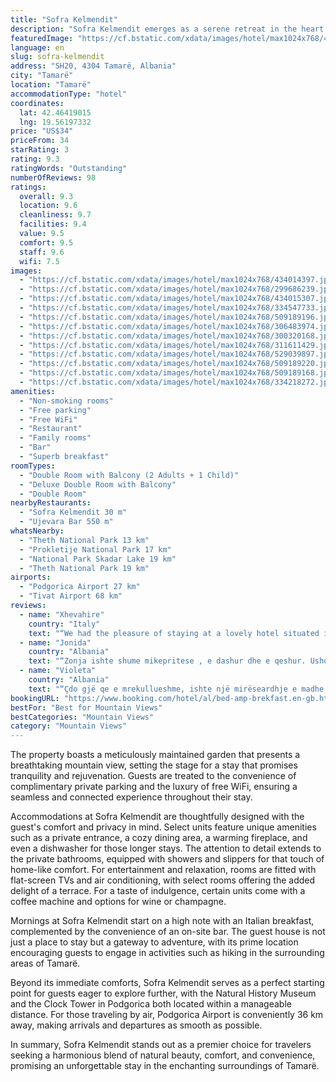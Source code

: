 ```yaml
---
title: "Sofra Kelmendit"
description: "Sofra Kelmendit emerges as a serene retreat in the heart of Tamarë, offering guests an unparalleled blend of comfort and natural beauty."
featuredImage: "https://cf.bstatic.com/xdata/images/hotel/max1024x768/434014397.jpg?k=c82da7a5422ff7914dc3cbba463ac9b93bab048716eba70a9ad8aeb2ff3206ad&o=&hp=1"
language: en
slug: sofra-kelmendit
address: "SH20, 4304 Tamarë, Albania"
city: "Tamarë"
location: "Tamarë"
accommodationType: "hotel"
coordinates:
  lat: 42.46419015
  lng: 19.56197332
price: "US$34"
priceFrom: 34
starRating: 3
rating: 9.3
ratingWords: "Outstanding"
numberOfReviews: 98
ratings:
  overall: 9.3
  location: 9.6
  cleanliness: 9.7
  facilities: 9.4
  value: 9.5
  comfort: 9.5
  staff: 9.6
  wifi: 7.5
images:
  - "https://cf.bstatic.com/xdata/images/hotel/max1024x768/434014397.jpg?k=c82da7a5422ff7914dc3cbba463ac9b93bab048716eba70a9ad8aeb2ff3206ad&o=&hp=1"
  - "https://cf.bstatic.com/xdata/images/hotel/max1024x768/299686239.jpg?k=c4685887e96d65d8dae49cabf00d90991564f42b6907a37fadb63f193a4f26bf&o=&hp=1"
  - "https://cf.bstatic.com/xdata/images/hotel/max1024x768/434015307.jpg?k=35ded3e6128c3c7d974aae8259ed2dc1e85f4ffbcc4bee76c71e5da43668f2ad&o=&hp=1"
  - "https://cf.bstatic.com/xdata/images/hotel/max1024x768/334547733.jpg?k=7550ee8a505abd8ad4f3fdc1ddce9434a28a1f32a2fe6f2e8dc56bbf30fe68ca&o=&hp=1"
  - "https://cf.bstatic.com/xdata/images/hotel/max1024x768/509189196.jpg?k=b11d69944c7dd175262c8d7f22bde18396c6245f92a350f75b7017132e6644ad&o=&hp=1"
  - "https://cf.bstatic.com/xdata/images/hotel/max1024x768/306483974.jpg?k=3658993d9bb458508a8fe2dfa332f50ddfc751154ae5f17711b78644996c7f3d&o=&hp=1"
  - "https://cf.bstatic.com/xdata/images/hotel/max1024x768/300320168.jpg?k=bfd9bd1c908c54c3cbc31afc2aaca732e2cedac82a2f576b52a097a94c3e37b8&o=&hp=1"
  - "https://cf.bstatic.com/xdata/images/hotel/max1024x768/311611429.jpg?k=a899e47ce94c3f7d5618a341a43144bf9a37461ab8fb9e00639264b5bc6e535a&o=&hp=1"
  - "https://cf.bstatic.com/xdata/images/hotel/max1024x768/529039897.jpg?k=78285913dd6edfa38467f0a5a0cf35ce034e1b129fd21a4d8208c68e6c0a5854&o=&hp=1"
  - "https://cf.bstatic.com/xdata/images/hotel/max1024x768/509189220.jpg?k=c8dd68dcb90a62f9c5713f3fec1e1ab57c0043d02f888b000faec55f208aad0b&o=&hp=1"
  - "https://cf.bstatic.com/xdata/images/hotel/max1024x768/509189168.jpg?k=b8cdf854f1621aa2f830f0033f751e522233553e766b19fdaf4ec98c3be0035c&o=&hp=1"
  - "https://cf.bstatic.com/xdata/images/hotel/max1024x768/334218272.jpg?k=def7d1ec1528ca4f7c4e1db9492286454891d4c1ef62d1350f2114d158063a84&o=&hp=1"
amenities:
  - "Non-smoking rooms"
  - "Free parking"
  - "Free WiFi"
  - "Restaurant"
  - "Family rooms"
  - "Bar"
  - "Superb breakfast"
roomTypes:
  - "Double Room with Balcony (2 Adults + 1 Child)"
  - "Deluxe Double Room with Balcony"
  - "Double Room"
nearbyRestaurants:
  - "Sofra Kelmendit 30 m"
  - "Ujevara Bar 550 m"
whatsNearby:
  - "Theth National Park 13 km"
  - "Prokletije National Park 17 km"
  - "National Park Skadar Lake 19 km"
  - "Theth National Park 19 km"
airports:
  - "Podgorica Airport 27 km"
  - "Tivat Airport 68 km"
reviews:
  - name: "Xhevahire"
    country: "Italy"
    text: "“We had the pleasure of staying at a lovely hotel situated in a beautiful area of Tamara. We were welcomed with great hospitality and warmth. The hotel is surrounded by majestic mountains and caressed by a relaxing stream. The sensation of...”"
  - name: "Jonida"
    country: "Albania"
    text: "“Zonja ishte shume mikepritese , e dashur dhe e qeshur. Ushqimi ishte i mrekullueshem, mengjesi i bollshem , petulla te shijshme. Pasterti dhe super komoditet”"
  - name: "Violeta"
    country: "Albania"
    text: "“Çdo gjë qe e mrekullueshme, ishte një mirëseardhje e madhe nga Luçia (pronarja) dhe stafi. Doma e paster dhe e bollshme për 3 persona. Ushqimi bio dhe gatimi i shkëlqye që ne nuk do ta harrojmë. Faleminderit të gjithëve!”"
bookingURL: "https://www.booking.com/hotel/al/bed-amp-brekfast.en-gb.html?aid=8035640"
bestFor: "Best for Mountain Views"
bestCategories: "Mountain Views"
category: "Mountain Views"
---
```


The property boasts a meticulously maintained garden that presents a breathtaking mountain view, setting the stage for a stay that promises tranquility and rejuvenation. Guests are treated to the convenience of complimentary private parking and the luxury of free WiFi, ensuring a seamless and connected experience throughout their stay.

Accommodations at Sofra Kelmendit are thoughtfully designed with the guest's comfort and privacy in mind. Select units feature unique amenities such as a private entrance, a cozy dining area, a warming fireplace, and even a dishwasher for those longer stays. The attention to detail extends to the private bathrooms, equipped with showers and slippers for that touch of home-like comfort. For entertainment and relaxation, rooms are fitted with flat-screen TVs and air conditioning, with select rooms offering the added delight of a terrace. For a taste of indulgence, certain units come with a coffee machine and options for wine or champagne.

Mornings at Sofra Kelmendit start on a high note with an Italian breakfast, complemented by the convenience of an on-site bar. The guest house is not just a place to stay but a gateway to adventure, with its prime location encouraging guests to engage in activities such as hiking in the surrounding areas of Tamarë.

Beyond its immediate comforts, Sofra Kelmendit serves as a perfect starting point for guests eager to explore further, with the Natural History Museum and the Clock Tower in Podgorica both located within a manageable distance. For those traveling by air, Podgorica Airport is conveniently 36 km away, making arrivals and departures as smooth as possible.

In summary, Sofra Kelmendit stands out as a premier choice for travelers seeking a harmonious blend of natural beauty, comfort, and convenience, promising an unforgettable stay in the enchanting surroundings of Tamarë.